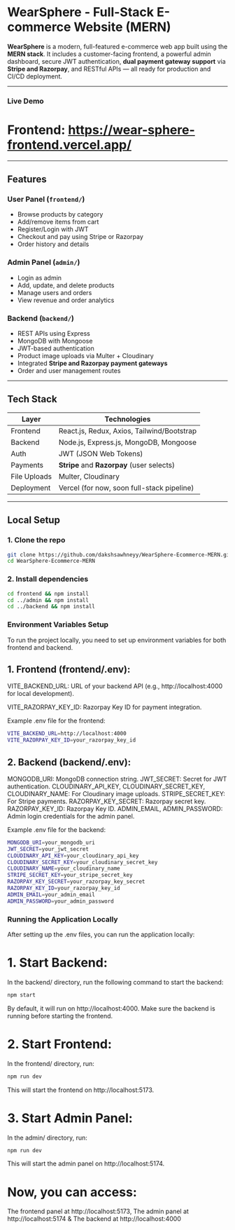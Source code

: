 #  WearSphere - Full-Stack E-commerce Website (MERN)

**WearSphere** is a modern, full-featured e-commerce web app built using the **MERN stack**. It includes a customer-facing frontend, a powerful admin dashboard, secure JWT authentication, **dual payment gateway support** via **Stripe and Razorpay**, and RESTful APIs — all ready for production and CI/CD deployment.


---
### Live Demo
# Frontend: https://wear-sphere-frontend.vercel.app/
---

##  Features

### User Panel (`frontend/`)
- Browse products by category
- Add/remove items from cart
- Register/Login with JWT
- Checkout and pay using Stripe or Razorpay
- Order history and details

### Admin Panel (`admin/`)
- Login as admin
- Add, update, and delete products
- Manage users and orders
- View revenue and order analytics

### Backend (`backend/`)
- REST APIs using Express
- MongoDB with Mongoose
- JWT-based authentication
- Product image uploads via Multer + Cloudinary
- Integrated **Stripe and Razorpay payment gateways**
- Order and user management routes

---

## Tech Stack

| Layer        | Technologies                               |
|--------------|------------------------------------------- |
| Frontend     | React.js, Redux, Axios, Tailwind/Bootstrap |
| Backend      | Node.js, Express.js, MongoDB, Mongoose     |
| Auth         | JWT (JSON Web Tokens)                      |
| Payments     | **Stripe** and **Razorpay** (user selects) |
| File Uploads | Multer, Cloudinary                         |
| Deployment   | Vercel (for now, soon full-stack pipeline) |

---

## Local Setup

### 1. Clone the repo
```bash
git clone https://github.com/dakshsawhneyy/WearSphere-Ecommerce-MERN.git
cd WearSphere-Ecommerce-MERN
```

### 2. Install dependencies
```bash
cd frontend && npm install
cd ../admin && npm install
cd ../backend && npm install
```
### Environment Variables Setup
To run the project locally, you need to set up environment variables for both frontend and backend.

## 1. Frontend (frontend/.env):
VITE_BACKEND_URL: URL of your backend API (e.g., http://localhost:4000 for local development).

VITE_RAZORPAY_KEY_ID: Razorpay Key ID for payment integration.

Example .env file for the frontend:
```bash
VITE_BACKEND_URL=http://localhost:4000
VITE_RAZORPAY_KEY_ID=your_razorpay_key_id
```
## 2. Backend (backend/.env):

MONGODB_URI: MongoDB connection string.
JWT_SECRET: Secret for JWT authentication.
CLOUDINARY_API_KEY, CLOUDINARY_SECRET_KEY, CLOUDINARY_NAME: For Cloudinary image uploads.
STRIPE_SECRET_KEY: For Stripe payments.
RAZORPAY_KEY_SECRET: Razorpay secret key.
RAZORPAY_KEY_ID: Razorpay Key ID.
ADMIN_EMAIL, ADMIN_PASSWORD: Admin login credentials for the admin panel.

Example .env file for the backend:
```bash
MONGODB_URI=your_mongodb_uri
JWT_SECRET=your_jwt_secret
CLOUDINARY_API_KEY=your_cloudinary_api_key
CLOUDINARY_SECRET_KEY=your_cloudinary_secret_key
CLOUDINARY_NAME=your_cloudinary_name
STRIPE_SECRET_KEY=your_stripe_secret_key
RAZORPAY_KEY_SECRET=your_razorpay_key_secret
RAZORPAY_KEY_ID=your_razorpay_key_id
ADMIN_EMAIL=your_admin_email
ADMIN_PASSWORD=your_admin_password
```

### Running the Application Locally
After setting up the .env files, you can run the application locally:

# 1. Start Backend:
In the backend/ directory, run the following command to start the backend:
```bash
npm start
```
By default, it will run on http://localhost:4000. Make sure the backend is running before starting the frontend.

# 2. Start Frontend:
In the frontend/ directory, run:
```bash
npm run dev
```
This will start the frontend on http://localhost:5173.

# 3. Start Admin Panel:
In the admin/ directory, run:
```bash
npm run dev
```
This will start the admin panel on http://localhost:5174.

# Now, you can access:
The frontend panel at http://localhost:5173,
The admin panel at http://localhost:5174 &
The backend at http://localhost:4000
